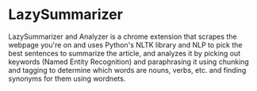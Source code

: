 # LazySummarizer
LazySummarizer and Analyzer is a chrome extension that scrapes the webpage you're on and uses Python's NLTK library and NLP to pick the best sentences to summarize the article, and analyzes it by picking out keywords (Named Entity Recognition) and paraphrasing it using chunking and tagging to determine which words are nouns, verbs, etc. and finding synonyms for them using wordnets.

